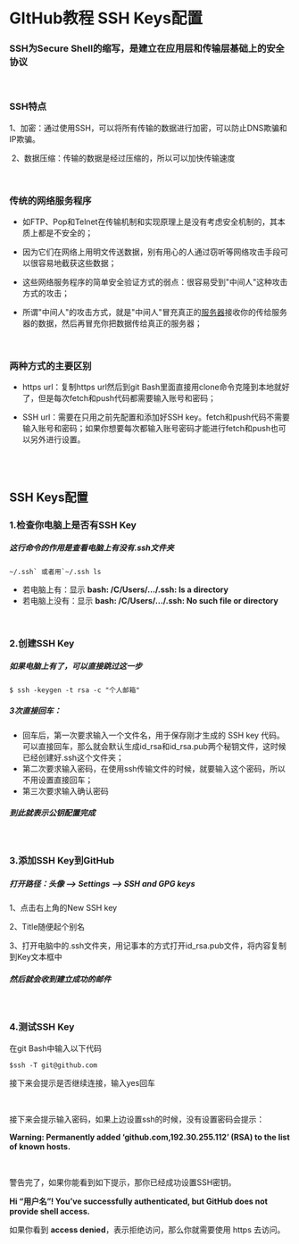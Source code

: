 # GItHub教程 SSH Keys配置

### SSH为Secure Shell的缩写，是建立在应用层和传输层基础上的安全协议  

<br>

### SSH特点

​    1、加密：通过使用SSH，可以将所有传输的数据进行加密，可以防止DNS欺骗和IP欺骗。

​	2、数据压缩：传输的数据是经过压缩的，所以可以加快传输速度  

<br>

### 传统的网络服务程序

- 如FTP、Pop和Telnet在传输机制和实现原理上是没有考虑安全机制的，其本质上都是不安全的；

- 因为它们在网络上用明文传送数据，别有用心的人通过窃听等网络攻击手段可以很容易地截获这些数据；
- 这些网络服务程序的简单安全验证方式的弱点：很容易受到"中间人"这种攻击方式的攻击；
- 所谓"中间人"的攻击方式，就是"中间人"冒充真正的[服务器](https://baike.baidu.com/item/服务器)接收你的传给服务器的数据，然后再冒充你把数据传给真正的服务器；

<br>

### **两种方式的主要区别**

- https url：复制https url然后到git Bash里面直接用clone命令克隆到本地就好了，但是每次fetch和push代码都需要输入账号和密码；

- SSH url：需要在只用之前先配置和添加好SSH key。fetch和push代码不需要输入账号和密码；如果你想要每次都输入账号密码才能进行fetch和push也可以另外进行设置。


<br>

<br>

## SSH Keys配置

### 1.检查你电脑上是否有SSH Key

##### 这行命令的作用是查看电脑上有没有.ssh文件夹

```
~/.ssh` 或者用`~/.ssh ls
```

- 若电脑上有：显示 **bash: /C/Users/…/.ssh: Is a directory**
- 若电脑上没有：显示 **bash: /C/Users/…/.ssh: No such file or directory**

<br>

### 2.创建SSH Key

##### 如果电脑上有了，可以直接跳过这一步

```
$ ssh -keygen -t rsa -c "个人邮箱"
```

##### 3次直接回车：

- 回车后，第一次要求输入一个文件名，用于保存刚才生成的 SSH key 代码。可以直接回车，那么就会默认生成id_rsa和id_rsa.pub两个秘钥文件，这时候已经创建好.ssh这个文件夹；
- 第二次要求输入密码，在使用ssh传输文件的时候，就要输入这个密码，所以不用设置直接回车；
- 第三次要求输入确认密码

##### 到此就表示公钥配置完成

<br>

### 3.添加SSH Key到GitHub

##### 打开路径：头像 --> Settings --> SSH and GPG keys 

1、点击右上角的New SSH key

2、Title随便起个别名

3、打开电脑中的.ssh文件夹，用记事本的方式打开id_rsa.pub文件，将内容复制到Key文本框中

##### 然后就会收到建立成功的邮件

<br>

### 4.测试SSH Key

在git Bash中输入以下代码

```
$ssh -T git@github.com
```

接下来会提示是否继续连接，输入yes回车

<br>

接下来会提示输入密码，如果上边设置ssh的时候，没有设置密码会提示：

**Warning: Permanently added ‘github.com,192.30.255.112’ (RSA) to the list of known hosts.**

<br>

警告完了，如果你能看到如下提示，那你已经成功设置SSH密钥。

 **Hi “用户名”! You’ve successfully authenticated, but GitHub does not provide shell access.**

 如果你看到 **access denied**，表示拒绝访问，那么你就需要使用 https 去访问。





